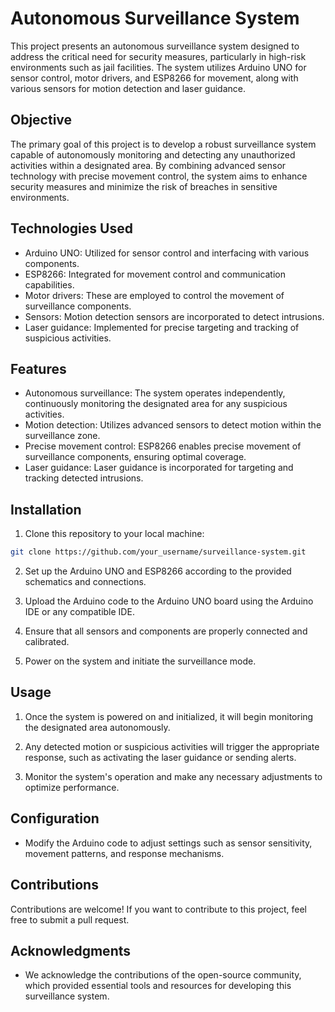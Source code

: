 # Autonomous Surveillance System

This project presents an autonomous surveillance system designed to address the critical need for security measures, particularly in high-risk environments such as jail facilities. The system utilizes Arduino UNO for sensor control, motor drivers, and ESP8266 for movement, along with various sensors for motion detection and laser guidance.

## Objective

The primary goal of this project is to develop a robust surveillance system capable of autonomously monitoring and detecting any unauthorized activities within a designated area. By combining advanced sensor technology with precise movement control, the system aims to enhance security measures and minimize the risk of breaches in sensitive environments.

## Technologies Used

- Arduino UNO: Utilized for sensor control and interfacing with various components.
- ESP8266: Integrated for movement control and communication capabilities.
- Motor drivers: These are employed to control the movement of surveillance components.
- Sensors: Motion detection sensors are incorporated to detect intrusions.
- Laser guidance: Implemented for precise targeting and tracking of suspicious activities.

## Features

- Autonomous surveillance: The system operates independently, continuously monitoring the designated area for any suspicious activities.
- Motion detection: Utilizes advanced sensors to detect motion within the surveillance zone.
- Precise movement control: ESP8266 enables precise movement of surveillance components, ensuring optimal coverage.
- Laser guidance: Laser guidance is incorporated for targeting and tracking detected intrusions.

## Installation

1. Clone this repository to your local machine:

```bash
git clone https://github.com/your_username/surveillance-system.git
```

2. Set up the Arduino UNO and ESP8266 according to the provided schematics and connections.

3. Upload the Arduino code to the Arduino UNO board using the Arduino IDE or any compatible IDE.

4. Ensure that all sensors and components are properly connected and calibrated.

5. Power on the system and initiate the surveillance mode.

## Usage

1. Once the system is powered on and initialized, it will begin monitoring the designated area autonomously.

2. Any detected motion or suspicious activities will trigger the appropriate response, such as activating the laser guidance or sending alerts.

3. Monitor the system's operation and make any necessary adjustments to optimize performance.

## Configuration

- Modify the Arduino code to adjust settings such as sensor sensitivity, movement patterns, and response mechanisms.

## Contributions

Contributions are welcome! If you want to contribute to this project, feel free to submit a pull request.

## Acknowledgments
- We acknowledge the contributions of the open-source community, which provided essential tools and resources for developing this surveillance system.

